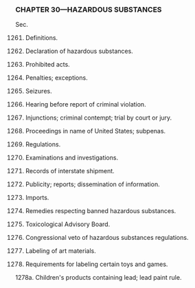 ### **CHAPTER 30—HAZARDOUS SUBSTANCES** ###

Sec.

1261. Definitions.

1262. Declaration of hazardous substances.

1263. Prohibited acts.

1264. Penalties; exceptions.

1265. Seizures.

1266. Hearing before report of criminal violation.

1267. Injunctions; criminal contempt; trial by court or jury.

1268. Proceedings in name of United States; subpenas.

1269. Regulations.

1270. Examinations and investigations.

1271. Records of interstate shipment.

1272. Publicity; reports; dissemination of information.

1273. Imports.

1274. Remedies respecting banned hazardous substances.

1275. Toxicological Advisory Board.

1276. Congressional veto of hazardous substances regulations.

1277. Labeling of art materials.

1278. Requirements for labeling certain toys and games.

1278a. Children's products containing lead; lead paint rule.